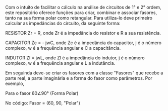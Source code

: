Com o intuito de facilitar o cálculo na análise de circuitos de 1° e 2° ordem, este repositório oferece funções para criar, combinar e associar fasores, tanto na sua forma polar como retangular.
Para utiliza-lo deve primeiro calcular as impedâncias do circuito, da seguinte forma:

RESISTOR
Zr = R, onde Zr é a impedância do resistor e R a sua resistência.

CAPACITOR
Zc = - jwC, onde Zc é a impedância do capacitor, j é o número complexo, w é a frequência angular e C a capacitância.

INDUTOR
Zl = jwL, onde Zl é a impedância do indutor, j é o número complexo, w é a frequência angular e L a indutância.

Em seguinda deve-se criar os fasores com a classe "Fasores" que recebe a parte real, a parte imaginária e a forma do fasor como parâmetros. Por exemplo, 

Para o fasor 60∠90° (Forma Polar)

No código:
Fasor = (60, 90, "Polar")
